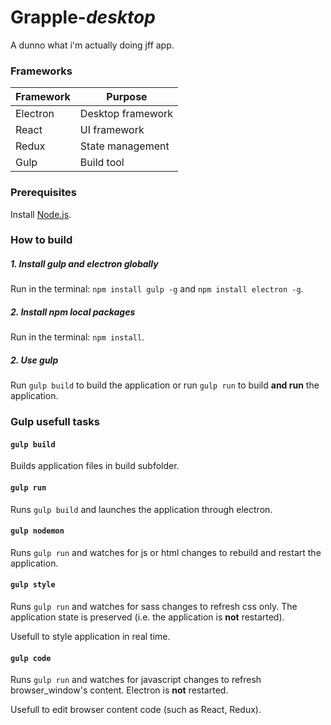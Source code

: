 # Grapple-*desktop*

A dunno what i'm actually doing jff app.

### Frameworks

Framework | Purpose
--- | ---
Electron  | Desktop framework
React | UI framework
Redux | State management
Gulp | Build tool


### Prerequisites
Install [Node.js](https://nodejs.org/en).



### How to build

##### 1. Install gulp and electron globally
Run in the terminal: `npm install gulp -g` and `npm install electron -g`.

##### 2. Install npm local packages
Run in the terminal: `npm install`.

##### 2. Use gulp
Run `gulp build` to build the application
or run `gulp run` to build **and run** the application.



### Gulp usefull tasks
#### `gulp build`
Builds application files in build subfolder.

#### `gulp run`
Runs `gulp build` and launches the application through electron.

#### `gulp nodemon`
Runs `gulp run` and watches for js or html changes to rebuild and
restart the application.

#### `gulp style`
Runs `gulp run` and watches for sass changes to refresh css only.
The application state is preserved (i.e. the application is **not** restarted).

Usefull to style application in real time.

#### `gulp code`
Runs `gulp run` and watches for javascript changes to refresh browser_window's
content. Electron is **not** restarted.

Usefull to edit browser content code (such as React, Redux).
